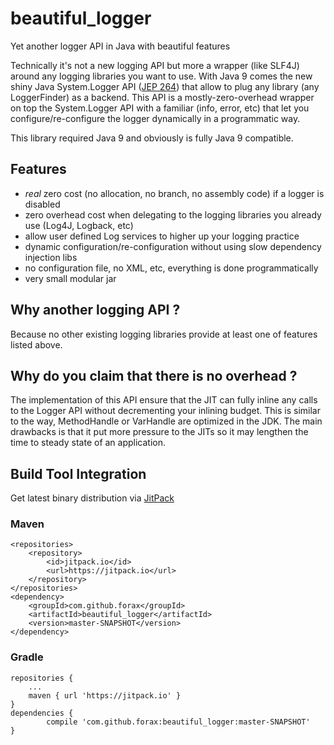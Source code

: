 # beautiful_logger
Yet another logger API in Java with beautiful features

Technically it's not a new logging API but more a wrapper (like SLF4J) around any logging libraries you want to use.
With Java 9 comes the new shiny Java System.Logger API ([JEP 264](http://openjdk.java.net/jeps/264)) that allow
to plug any library (any LoggerFinder) as a backend.
This API is a mostly-zero-overhead wrapper on top the System.Logger API with a familiar (info, error, etc)
that let you configure/re-configure the logger dynamically in a programmatic way.

This library required Java 9 and obviously is fully Java 9 compatible.


## Features
- *real* zero cost (no allocation, no branch, no assembly code) if a logger is disabled
- zero overhead cost when delegating to the logging libraries you already use (Log4J, Logback, etc)
- allow user defined Log services to higher up your logging practice
- dynamic configuration/re-configuration without using slow dependency injection libs
- no configuration file, no XML, etc, everything is done programmatically
- very small modular jar


## Why another logging API ?

Because no other existing logging libraries provide at least one of features listed above. 


## Why do you claim that there is no overhead ?

The implementation of this API ensure that the JIT can fully inline any calls to the Logger API without decrementing your inlining budget.
This is similar to the way, MethodHandle or VarHandle are optimized in the JDK.
The main drawbacks is that it put more pressure to the JITs so it may lengthen the time to steady state of an application.


## Build Tool Integration

Get latest binary distribution via [JitPack](https://jitpack.io/#forax/beautiful_logger) 


### Maven

    <repositories>
        <repository>
            <id>jitpack.io</id>
            <url>https://jitpack.io</url>
        </repository>
    </repositories>
    <dependency>
        <groupId>com.github.forax</groupId>
        <artifactId>beautiful_logger</artifactId>
        <version>master-SNAPSHOT</version>
    </dependency>


### Gradle

    repositories {
        ...
        maven { url 'https://jitpack.io' }
    }
    dependencies {
            compile 'com.github.forax:beautiful_logger:master-SNAPSHOT'
    }
